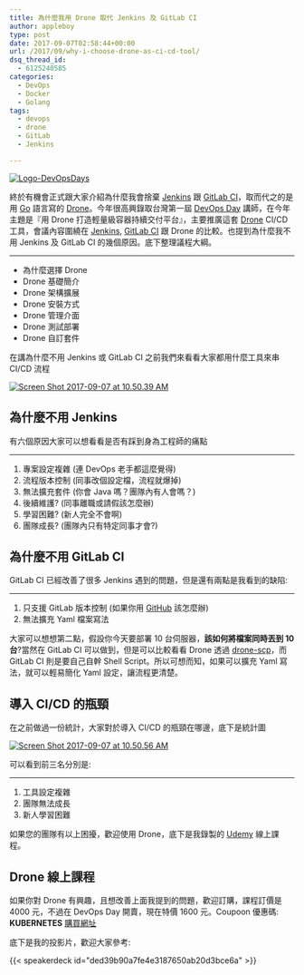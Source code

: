 ```yaml
---
title: 為什麼我用 Drone 取代 Jenkins 及 GitLab CI
author: appleboy
type: post
date: 2017-09-07T02:58:44+00:00
url: /2017/09/why-i-choose-drone-as-ci-cd-tool/
dsq_thread_id:
  - 6125240585
categories:
  - DevOps
  - Docker
  - Golang
tags:
  - devops
  - drone
  - GitLab
  - Jenkins

---
```

[![Logo-DevOpsDays](https://farm5.staticflickr.com/4382/36906030282_f489c96be3_z.jpg)](https://www.flickr.com/photos/appleboy/36906030282/in/dateposted-public/ "Logo-DevOpsDays")

終於有機會正式跟大家介紹為什麼我會捨棄 [Jenkins][2] 跟 [GitLab CI][3]，取而代之的是用 [Go](https://golang.org) 語言寫的 [Drone][1]。今年很高興錄取台灣第一屆 [DevOps Day](https://devopsdays.tw/) 講師，在今年主題是『用 Drone 打造輕量級容器持續交付平台』，主要推廣這套 [Drone][1] CI/CD 工具，會議內容圍繞在 [Jenkins][2], [GitLab CI][3] 跟 Drone 的比較。也提到為什麼我不用 Jenkins 及 GitLab CI 的幾個原因。底下整理議程大綱。

___

* 為什麼選擇 Drone
* Drone 基礎簡介
* Drone 架構擴展
* Drone 安裝方式
* Drone 管理介面
* Drone 測試部署
* Drone 自訂套件

<!--more-->

在講為什麼不用 Jenkins 或 GitLab CI 之前我們來看看大家都用什麼工具來串 CI/CD 流程

[![Screen Shot 2017-09-07 at 10.50.39 AM](https://farm5.staticflickr.com/4374/36241356344_8cc1fc2ee8_z.jpg)](https://www.flickr.com/photos/appleboy/36241356344/in/dateposted-public/ "Screen Shot 2017-09-07 at 10.50.39 AM")

## 為什麼不用 Jenkins

有六個原因大家可以想看看是否有踩到身為工程師的痛點

___

1. 專案設定複雜 (連 DevOps 老手都這麼覺得)
2. 流程版本控制 (同事改個設定檔，流程就爆掉)
3. 無法擴充套件 (你會 Java 嗎？團隊內有人會嗎？)
4. 後續維護? (同事離職或請假該怎麼辦)
5. 學習困難? (新人完全不會啊)
6. 團隊成長? (團隊內只有特定同事才會?)


## 為什麼不用 GitLab CI

GitLab CI 已經改善了很多 Jenkins 遇到的問題，但是還有兩點是我看到的缺陷:

___

1. 只支援 GitLab 版本控制 (如果你用 [GitHub][4] 該怎麼辦)
2. 無法擴充 Yaml 檔案寫法

大家可以想想第二點，假設你今天要部署 10 台伺服器，**該如何將檔案同時丟到 10 台**?當然在 GitLab CI 可以做到，但是可以比較看看 Drone 透過 [drone-scp](https://github.com/appleboy/drone-scp)，而 GitLab CI 則是要自己自幹 Shell Script。所以可想而知，如果可以擴充 Yaml 寫法，就可以輕易簡化 Yaml 設定，讓流程更清楚。

## 導入 CI/CD 的瓶頸

在之前做過一份統計，大家對於導入 CI/CD 的瓶頸在哪邊，底下是統計圖

[![Screen Shot 2017-09-07 at 10.50.56 AM](https://farm5.staticflickr.com/4426/36241356214_f81a9c21d0_z.jpg)](https://www.flickr.com/photos/appleboy/36241356214/in/dateposted-public/ "Screen Shot 2017-09-07 at 10.50.56 AM")

可以看到前三名分別是:

___

1. 工具設定複雜
2. 團隊無法成長
3. 新人學習困難

如果您的團隊有以上困擾，歡迎使用 Drone，底下是我錄製的 [Udemy](https://www.udemy.com/) 線上課程。

## Drone 線上課程

如果你對 Drone 有興趣，且想改善上面我提到的問題，歡迎訂購，課程訂價是 4000 元，不過在 DevOps Day 開賣，現在特價 1600 元。Coupoon 優惠碼: **KUBERNETES** [購買網址][5]

底下是我的投影片，歡迎大家參考:

{{< speakerdeck id="ded39b90a7fe4e3187650ab20d3bce6a" >}}

[1]:https://github.com/drone/drone
[2]:https://jenkins.io/
[3]:https://about.gitlab.com/features/gitlab-ci-cd/
[4]:https://github.com
[5]:https://www.udemy.com/devops-oneday/?couponCode=KUBERNETES

